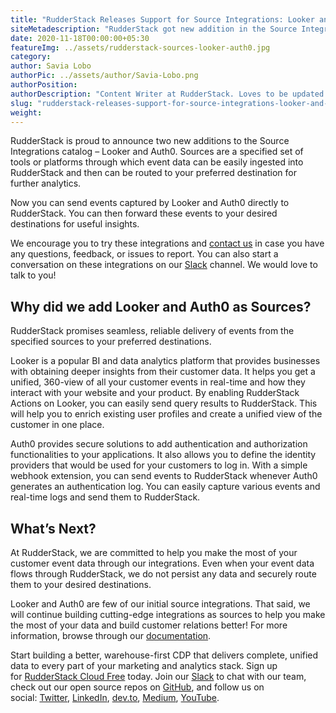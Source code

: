```yaml
---
title: "RudderStack Releases Support for Source Integrations: Looker and Auth0"
siteMetadescription: "RudderStack got new addition in the Source Integrations catalog Looker & Auth0. This will ingest and route the named destination for further analytics."
date: 2020-11-18T00:00:00+05:30
featureImg: ../assets/rudderstack-sources-looker-auth0.jpg
category:
author: Savia Lobo
authorPic: ../assets/author/Savia-Lobo.png
authorPosition:
authorDescription: "Content Writer at RudderStack. Loves to be updated with the tech happenings around the globe. Loves singing and composing songs. Believes in putting the art in smart."
slug: "rudderstack-releases-support-for-source-integrations-looker-and-auth0"
weight: 
---
```

RudderStack is proud to announce two new additions to the Source Integrations catalog – Looker and Auth0. Sources are a specified set of tools or platforms through which event data can be easily ingested into RudderStack and then can be routed to your preferred destination for further analytics. 

Now you can send events captured by Looker and Auth0 directly to RudderStack. You can then forward these events to your desired destinations for useful insights.

We encourage you to try these integrations and [contact us](mailto:contact@rudderstack.com) in case you have any questions, feedback, or issues to report. You can also start a conversation on these integrations on our [Slack](https://resources.rudderstack.com/join-rudderstack-slack) channel. We would love to talk to you!

Why did we add Looker and Auth0 as Sources?
-------------------------------------------

RudderStack promises seamless, reliable delivery of events from the specified sources to your preferred destinations. 

Looker is a popular BI and data analytics platform that provides businesses with obtaining deeper insights from their customer data. It helps you get a unified, 360-view of all your customer events in real-time and how they interact with your website and your product. By enabling RudderStack Actions on Looker, you can easily send query results to RudderStack. This will help you to enrich existing user profiles and create a unified view of the customer in one place. 

Auth0 provides secure solutions to add authentication and authorization functionalities to your applications. It also allows you to define the identity providers that would be used for your customers to log in. With a simple webhook extension, you can send events to RudderStack whenever Auth0 generates an authentication log. You can easily capture various events and real-time logs and send them to RudderStack.

What’s Next?
------------


At RudderStack, we are committed to help you make the most of your customer event data through our integrations. Even when your event data flows through RudderStack, we do not persist any data and securely route them to your desired destinations. 

Looker and Auth0 are few of our initial source integrations. That said, we will continue building cutting-edge integrations as sources to help you make the most of your data and build customer relations better! For more information, browse through our [documentation](https://docs.rudderstack.com/destinations).

Start building a better, warehouse-first CDP that delivers complete, unified data to every part of your marketing and analytics stack. Sign up for [RudderStack Cloud Free](https://app.rudderlabs.com/signup?type=freetrial) today. Join our [Slack](https://resources.rudderstack.com/join-rudderstack-slack) to chat with our team, check out our open source repos on [GitHub](https://github.com/rudderlabs), and follow us on social: [Twitter](https://twitter.com/RudderStack), [LinkedIn](https://www.linkedin.com/company/rudderlabs/), [dev.to](https://dev.to/rudderstack), [Medium](https://rudderstack.medium.com/), [YouTube](https://www.youtube.com/channel/UCgV-B77bV_-LOmKYHw8jvBw).
